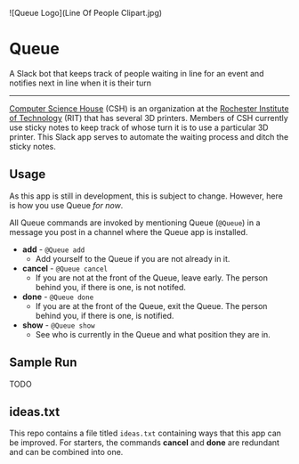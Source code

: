 ![Queue Logo](Line Of People Clipart.jpg)
# Queue
A Slack bot that keeps track of people waiting in line for an event and notifies next in line when it is their turn

---
[Computer Science House](https://csh.rit.edu) (CSH) is an organization at the [Rochester Institute of Technology](https://www.rit.edu) (RIT) that has several 3D printers. Members of CSH currently use sticky notes to keep track of whose turn it is to use a particular 3D printer. This Slack app serves to automate the waiting process and ditch the sticky notes.

## Usage
As this app is still in development, this is subject to change. However, here is how you use Queue *for now*.

All Queue commands are invoked by mentioning Queue (`@Queue`) in a message you post in a channel where the Queue app is installed.
* __add__ - `@Queue add`
	* Add yourself to the Queue if you are not already in it.
* __cancel__ - `@Queue cancel`
	* If you are not at the front of the Queue, leave early. The person behind you, if there is one, is not notifed.
* __done__ - `@Queue done`
	* If you are at the front of the Queue, exit the Queue. The person behind you, if there is one, is notified.
* __show__ - `@Queue show`
	* See who is currently in the Queue and what position they are in.

## Sample Run

TODO

## ideas.txt
This repo contains a file titled `ideas.txt` containing ways that this app can be improved. For starters, the commands
__cancel__ and __done__ are redundant and can be combined into one. 
	
